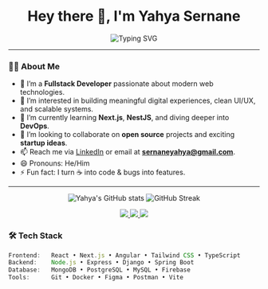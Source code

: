 <h1 align="center">Hey there 👋, I'm Yahya Sernane</h1>

<p align="center">
  <img src="https://readme-typing-svg.herokuapp.com?font=Fira+Code&size=22&pause=1000&color=00BFFF&center=true&vCenter=true&width=435&lines=Fullstack+Developer;Lover+of+Tech+%26+Clean+Code;Building+cool+stuff+on+the+Web" alt="Typing SVG" />
</p>

---

### 👨‍💻 About Me

- 🔭 I’m a **Fullstack Developer** passionate about modern web technologies.
- 👀 I’m interested in building meaningful digital experiences, clean UI/UX, and scalable systems.
- 🌱 I’m currently learning **Next.js**, **NestJS**, and diving deeper into **DevOps**.
- 💞️ I’m looking to collaborate on **open source** projects and exciting **startup ideas**.
- 📫 Reach me via [LinkedIn](https://www.linkedin.com/in/yahya-sernane-68393422a/?originalSubdomain=ma) or email at **sernaneyahya@gmail.com**.
- 😄 Pronouns: He/Him
- ⚡ Fun fact: I turn ☕ into code & bugs into features.

---
<p align="center"> <img src="https://github-readme-stats.vercel.app/api?username=sernaneyahya&show_icons=true&theme=radical" alt="Yahya's GitHub stats" /> <img src="https://github-readme-streak-stats.herokuapp.com/?user=sernaneyahya&theme=radical" alt="GitHub Streak" /> </p>

<p align="center"> <a href="https://www.linkedin.com/in/yahya-sernane-68393422a/?originalSubdomain=ma" target="_blank"> <img src="https://img.shields.io/badge/LinkedIn-0077B5?style=for-the-badge&logo=linkedin&logoColor=white" /> </a> <a href="mailto:sernaneyahya@gmail.com"> <img src="https://img.shields.io/badge/Gmail-D14836?style=for-the-badge&logo=gmail&logoColor=white" /> </a> <a href="https://github.com/sernaneyahya" target="_blank"> <img src="https://img.shields.io/badge/GitHub-000?style=for-the-badge&logo=github&logoColor=white" /> </a> </p>

### 🛠️ Tech Stack

```ts
Frontend:   React • Next.js • Angular • Tailwind CSS • TypeScript  
Backend:    Node.js • Express • Django • Spring Boot  
Database:   MongoDB • PostgreSQL • MySQL • Firebase  
Tools:      Git • Docker • Figma • Postman • Vite

